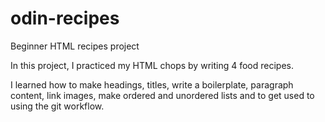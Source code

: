 # odin-recipes
Beginner HTML recipes project

<p>In this project, I practiced my HTML chops by writing 4 food recipes.</p>
<p>I learned how to make headings, titles, write a boilerplate, paragraph content, link images, make ordered and unordered lists and to get used to using the git workflow.</p>